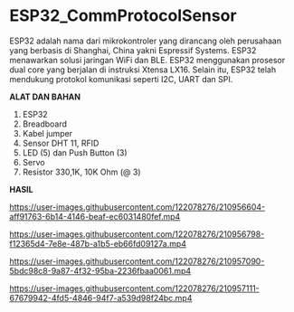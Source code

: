 # ESP32_CommProtocolSensor

ESP32 adalah nama dari mikrokontroler yang dirancang oleh perusahaan yang berbasis di Shanghai, China yakni Espressif Systems. ESP32 menawarkan solusi jaringan WiFi dan BLE. ESP32 menggunakan prosesor dual core yang berjalan di instruksi Xtensa LX16. Selain itu, ESP32 telah mendukung protokol komunikasi seperti I2C, UART dan SPI.

**ALAT DAN BAHAN**
1) ESP32
2) Breadboard
3) Kabel jumper
4) Sensor DHT 11, RFID
5) LED (5) dan Push Button (3)
6) Servo
7) Resistor 330,1K, 10K Ohm (@ 3)

**HASIL**

https://user-images.githubusercontent.com/122078276/210956604-aff91763-6b14-4146-beaf-ec6031480fef.mp4


https://user-images.githubusercontent.com/122078276/210956798-f12365d4-7e8e-487b-a1b5-eb66fd09127a.mp4


https://user-images.githubusercontent.com/122078276/210957090-5bdc98c8-9a87-4f32-95ba-2236fbaa0061.mp4


https://user-images.githubusercontent.com/122078276/210957111-67679942-4fd5-4846-94f7-a539d98f24bc.mp4




